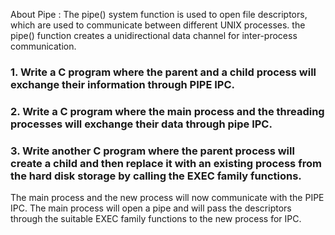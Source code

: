 <p> About Pipe : The pipe() system function is used to open file descriptors, which are used to communicate between different UNIX processes. the pipe() function creates a unidirectional data channel for inter-process communication. </p>

### 1. Write a C program where the parent and a child process will exchange their information through PIPE IPC. 
### 2. Write a C program where the main process and the threading processes will exchange their data through pipe IPC. 
### 3. Write another C program where the parent process will create a child and then replace it with an existing process from the hard disk storage by calling the EXEC family functions. 
<p> The main process and the new process will now communicate with the PIPE IPC. The main process will open a pipe and will pass the descriptors through the suitable EXEC family functions to the new process for IPC. </p>
